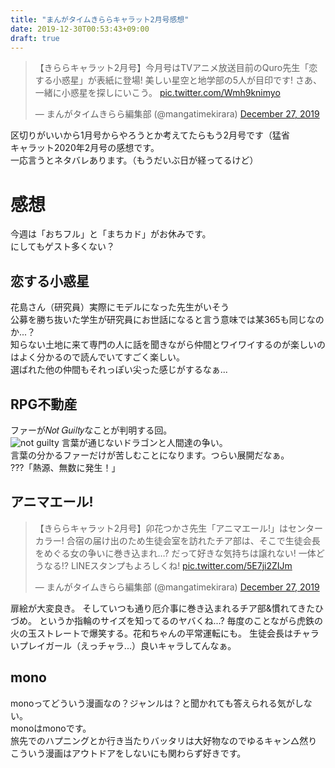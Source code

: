 ```yaml
---
title: "まんがタイムきららキャラット2月号感想"
date: 2019-12-30T00:53:43+09:00
draft: true
---
```


<blockquote class="twitter-tweet"><p lang="ja" dir="ltr">【きららキャラット2月号】今月号はTVアニメ放送目前のQuro先生「恋する小惑星」が表紙に登場! 美しい星空と地学部の5人が目印です! さあ、一緒に小惑星を探しにいこう。 <a href="https://t.co/Wmh9knimyo">pic.twitter.com/Wmh9knimyo</a></p>&mdash; まんがタイムきらら編集部 (@mangatimekirara) <a href="https://twitter.com/mangatimekirara/status/1210576117859414018?ref_src=twsrc%5Etfw">December 27, 2019</a></blockquote> <script async src="https://platform.twitter.com/widgets.js" charset="utf-8"></script> 

区切りがいいから1月号からやろうとか考えてたらもう2月号です（猛省  
キャラット2020年2月号の感想です。  
一応言うとネタバレあります。（もうだいぶ日が経ってるけど）  

# 感想
今週は「おちフル」と「まちカド」がお休みです。  
にしてもゲスト多くない？  

##  恋する小惑星
花島さん（研究員）実際にモデルになった先生がいそう  
公募を勝ち抜いた学生が研究員にお世話になると言う意味では某365も同じなのか...？  
知らない土地に来て専門の人に話を聞きながら仲間とワイワイするのが楽しいのはよく分かるので読んでいてすごく楽しい。  
選ばれた他の仲間もそれっぽい尖った感じがするなぁ...  

## RPG不動産
ファーが𝑁𝑜𝑡 𝐺𝑢𝑖𝑙𝑡𝑦なことが判明する回。  
![not guilty](https://userscontent2.emaze.com/images/756e8887-1de8-41f3-91a5-01a3a36b217a/6b2339cc-0378-4894-b6a5-bb1c39d71061.png)
言葉が通じないドラゴンと人間達の争い。  
言葉の分かるファーだけが苦しむことになります。つらい展開だなぁ。  
???「熱源、無数に発生！」  

## アニマエール!
<blockquote class="twitter-tweet"><p lang="ja" dir="ltr">【きららキャラット2月号】卯花つかさ先生「アニマエール!」はセンターカラー! 合宿の届け出のため生徒会室を訪れたチア部は、そこで生徒会長をめぐる女の争いに巻き込まれ…? だって好きな気持ちは譲れない! 一体どうなる!? LINEスタンプもよろしくね! <a href="https://t.co/5E7ji2ZIJm">pic.twitter.com/5E7ji2ZIJm</a></p>&mdash; まんがタイムきらら編集部 (@mangatimekirara) <a href="https://twitter.com/mangatimekirara/status/1210576868375588864?ref_src=twsrc%5Etfw">December 27, 2019</a></blockquote> <script async src="https://platform.twitter.com/widgets.js" charset="utf-8"></script> 
扉絵が大変良き。  
そしていつも通り厄介事に巻き込まれるチア部&慣れてきたひづめ。  
というか指輪のサイズを知ってるのヤバくね...?  
毎度のことながら虎鉄の火の玉ストレートで爆笑する。花和ちゃんの平常運転にも。  
生徒会長はチャラいプレイガール（えっチャラ...）良いキャラしてんなぁ。  

## mono 
monoってどういう漫画なの？ジャンルは？と聞かれても答えられる気がしない。  
monoはmonoです。  
旅先でのハプニングとか行き当たりバッタリは大好物なのでゆるキャン△然りこういう漫画はアウトドアをしないにも関わらず好きです。  


